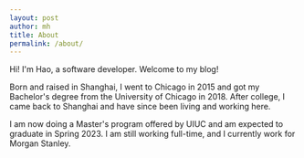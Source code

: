 ```yaml
---
layout: post
author: mh
title: About
permalink: /about/
---
```

Hi! I'm Hao, a software developer. Welcome to my blog! 

Born and raised in Shanghai, I went to Chicago in 2015 and got my Bachelor's 
degree from the University of Chicago in 2018. 
After college, I came back to Shanghai and have since been living and working
here. 

I am now doing a Master's program offered by UIUC and am expected to graduate
in Spring 2023. 
I am still working full-time, and I currently work for Morgan Stanley.

